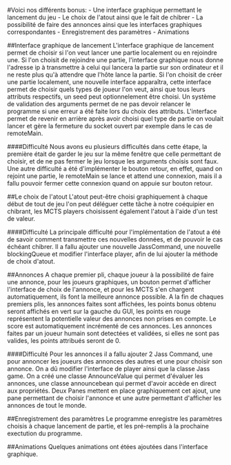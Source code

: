 #Voici nos différents bonus:
    - Une interface graphique permettant le lancement du jeu
    - Le choix de l'atout ainsi que le fait de chibrer
    - La possibilité de faire des annonces ainsi que les interfaces graphiques correspondantes
    - Enregistrement des paramètres
    - Animations

##Interface graphique de lancement 
L'interface graphique de lancement permet de choisir si l'on veut lancer une partie localement ou en rejoindre une.
Si l'on choisit de rejoindre une partie, l'interface graphique nous donne l'adresse ip à transmettre à celui qui lancera
la partie sur son ordinateur et il ne reste plus qu'à attendre que l'hôte lance la partie.
Si l'on choisit de créer une partie localement, une nouvelle interface apparaîtra, cette interface permet de choisir quels
types de joueur l'on veut, ainsi que tous leurs attributs respectifs, un seed peut optionnelement être choisi. Un système de validation des arguments 
permet de ne pas devoir relancer le programme si une erreur a été faite lors du choix des attributs.
L'interface permet de revenir en arrière après avoir choisi quel type de partie on voulait lancer et gère la fermeture du socket 
ouvert par exemple dans le cas de remoteMain.

####Difficulté
Nous avons eu plusieurs difficultés dans cette étape, la première était de garder le jeu sur la même fenêtre que celle permettant de choisir,
et de ne pas fermer le jeu lorsque les arguments choisis sont faux. Une autre difficulté a été d'implémenter le bouton retour,
en effet, quand on rejoint une partie, le remoteMain se lance et attend une connexion, mais il a fallu pouvoir
fermer cette connexion quand on appuie sur bouton retour.

##Le choix de l'atout
L'atout peut-être choisi graphiquement à chaque début de tout de jeu l'on peut déléguer cette tâche à notre coéquipier en chibrant,
les MCTS players choisissent également l'atout à l'aide d'un test de valeur.

####Difficulté
La principale difficulté pour l'implémentation de l'atout a été de savoir comment transmettre ces nouvelles données, et de pouvoir le
cas échéant chibrer. Il a fallu ajouter une nouvelle JassCommand, une nouvelle blockingQueue et modifier l'interface player, afin de lui ajouter
la méthode de choix d'atout.

##Annonces
A chaque premier pli, chaque joueur à la possibilité de faire une annonce, pour les joueurs graphiques, un bouton permet 
d'afficher l'interface de choix de l'annonce, et pour les MCTS s'en chargent automatiquement, ils font la meilleure annonce possible. A la fin de chaques premiers plis,
les annonces faites sont affichées, les points bonus obtenu seront affichés en vert sur la gauche du GUI, les points en rouge
représentent la potentielle valeur des annonces non prises en compte. Le score est automatiquement incrémenté de ces annonces.
Les annonces faites par un joueur humain sont detectées et validées, si elles ne sont pas valides, les points attribués seront de 0.

####Difficulté
Pour les annonces il a fallu ajouter 2 Jass Command, une pour annoncer les joueurs des annonces des autres et une pour choisir son annonce.
On a dû modifier l'interface de player ainsi que la classe Jass game. On a créé une classe AnnounceValue qui permet d'évaluer les annonces,
une classe announcebean qui permet d'avoir accède en direct aux propriétés. Deux Panes mettent en place graphiquement cet ajout, une pane
permettant de choisir l'annonce et une autre permettant d'afficher les annonces de tout le monde.

##Enregistrement des paramètres
Le programme enregistre les paramètres choisis à chaque lancement de partie, et les pré-remplis à la prochaine exectution du programme.

##Animations
Quelques animations ont étées ajoutées dans l'interface graphique.